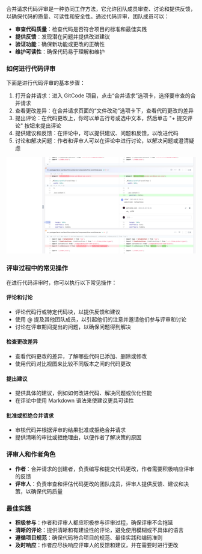 
合并请求代码评审是一种协同工作方法，它允许团队成员审查、讨论和提供反馈，以确保代码的质量、可读性和安全性。通过代码评审，团队成员可以：

- **审查代码质量**：检查代码是否符合项目的标准和最佳实践
- **提供反馈**：发现潜在问题并提供改进建议
- **验证功能**：确保新功能或更改的正确性
- **维护可读性**：确保代码易于理解和维护

### 如何进行代码评审

下面是进行代码评审的基本步骤：

1. 打开合并请求：进入 GitCode 项目，点击“合并请求”选项卡，选择要审查的合并请求
2. 查看更改差异：在合并请求页面的“文件改动”选项卡下，查看代码更改的差异
3. 提出评论：在代码更改上，你可以单击行号或选中文本，然后单击 "+ 提交评论" 按钮来提出评论
4. 提供建议和反馈：在评论中，可以提供建议、问题和反馈，以改进代码
5. 讨论和解决问题：作者和评审人可以在评论中进行讨论，以解决问题或澄清疑虑

![代码评审](../images/mr-codereview.png)

### 评审过程中的常见操作

在进行代码评审时，你可以执行以下常见操作：

#### 评论和讨论

- 评论代码行或特定代码块，以提供反馈和建议
- 使用 @ 提及其他团队成员，以引起他们的注意并邀请他们参与评审和讨论
- 讨论在评审期间提出的问题，以确保问题得到解决

#### 检查更改差异

- 查看代码更改的差异，了解哪些代码已添加、删除或修改
- 使用代码对比视图来比较不同版本之间的代码更改

#### 提出建议

- 提供具体的建议，例如如何改进代码、解决问题或优化性能
- 在评论中使用 Markdown 语法来使建议更具可读性

#### 批准或拒绝合并请求

- 审核代码并根据评审的结果批准或拒绝合并请求
- 提供清晰的审批或拒绝理由，以便作者了解决策的原因

### 评审人和作者角色

- **作者**：合并请求的创建者，负责编写和提交代码更改，作者需要积极响应评审的反馈
- **评审人**：负责审查和评估代码更改的团队成员，评审人提供反馈、建议和决策，以确保代码质量

### 最佳实践

- **积极参与**：作者和评审人都应积极参与评审过程，确保评审不会拖延
- **清晰的评论**：提供清晰和有建设性的评论，避免使用模糊或不具体的语言
- **遵循项目规范**：确保代码符合项目的规范、最佳实践和编码准则
- **及时响应**：作者应尽快响应评审人的反馈和建议，并在需要时进行更改
